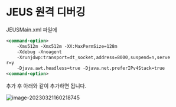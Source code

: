 # JEUS 원격 디버깅

JEUSMain.xml 파일에

```xml
<command-option>
	-Xms512m -Xmx512m -XX:MaxPermSize=128m 
    -Xdebug -Xnoagent 
    -Xrunjdwp:transport=dt_socket,address=8000,suspend=n,serve
r=y 
    -Djava.awt.headless=true -Djava.net.preferIPv4Stack=true
<command-option>
```

 추가 후 아래와 같이 추가하면 됩니다.

![image-20230321160218745](C:\Users\admin\AppData\Roaming\Typora\typora-user-images\image-20230321160218745.png)